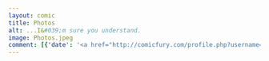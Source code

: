 ```yaml
---
layout: comic
title: Photos
alt: ...I&#039;m sure you understand.
image: Photos.jpeg
comment: [{'date': '<a href="http://comicfury.com/profile.php?username=tecco_dsilva" title="tecco_dsilva">tecco_dsilva</a>', 'username': 'tecco_dsilva', 'comment': 'Hey guys remember when I used to make comics??  Feel free to incentivize me to do it more.  '}]
---
```

